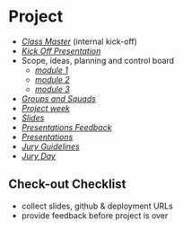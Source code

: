 
# Project

- *[Class Master](./class-master.md)* (internal kick-off)
- *[Kick Off Presentation](./kick-off-presentation)*
- Scope, ideas, planning and control board
  - *[module 1](./module-1/project.md)*
  - *[module 2](./module-2/project.md)*
  - *[module 3](./module-3/project.md)*
- *[Groups and Squads](./groups-and-squads.md)*
- *[Project week](./project-week.md)*
- *[Slides](./slides.md)*
- *[Presentations Feedback](./presentations-feedback.md)*
- *[Presentations](./presentations.md)*
- *[Jury Guidelines](./jury-guidelines.md)*
- *[Jury Day](./jury-day.md)*

## Check-out Checklist
- collect slides, github & deployment URLs
- provide feedback before project is over

